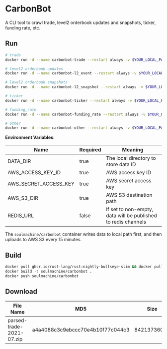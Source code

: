 # CarbonBot

A CLI tool to crawl trade, level2 orderbook updates and snapshots, ticker, funding rate, etc.

## Run

```bash
# trade
docker run -d --name carbonbot-trade --restart always -v $YOUR_LOCAL_PATH:/data -e DATAE_DIR=/data -e AWS_ACCESS_KEY_ID="YOUR_ACCESS_KEY" -e AWS_SECRET_ACCESS_KEY="YOUR_SECRET_KEY" -e AWS_S3_DIR="s3://YOUR_BUCKET/path" -u "$(id -u):$(id -g)" soulmachine/carbonbot pm2-runtime start pm2.trade.config.js

# level2 orderbook updates
docker run -d --name carbonbot-l2_event --restart always -v $YOUR_LOCAL_PATH:/data -e DATAE_DIR=/data -e AWS_ACCESS_KEY_ID="YOUR_ACCESS_KEY" -e AWS_SECRET_ACCESS_KEY="YOUR_SECRET_KEY" -e AWS_S3_DIR="s3://YOUR_BUCKET/path" -u "$(id -u):$(id -g)" soulmachine/carbonbot pm2-runtime start pm2.l2_event.config.js

# level2 orderbook snapshots
docker run -d --name carbonbot-l2_snapshot --restart always -v $YOUR_LOCAL_PATH:/data -e DATAE_DIR=/data -e AWS_ACCESS_KEY_ID="YOUR_ACCESS_KEY" -e AWS_SECRET_ACCESS_KEY="YOUR_SECRET_KEY" -e AWS_S3_DIR="s3://YOUR_BUCKET/path" -u "$(id -u):$(id -g)" soulmachine/carbonbot pm2-runtime start pm2.l2_snapshot.config.js

# ticker
docker run -d --name carbonbot-ticker --restart always -v $YOUR_LOCAL_PATH:/data -e DATAE_DIR=/data -e AWS_ACCESS_KEY_ID="YOUR_ACCESS_KEY" -e AWS_SECRET_ACCESS_KEY="YOUR_SECRET_KEY" -e AWS_S3_DIR="s3://YOUR_BUCKET/path" -u "$(id -u):$(id -g)" soulmachine/carbonbot pm2-runtime start pm2.ticker.config.js

# funding_rate
docker run -d --name carbonbot-funding_rate --restart always -v $YOUR_LOCAL_PATH:/data -e DATAE_DIR=/data -e AWS_ACCESS_KEY_ID="YOUR_ACCESS_KEY" -e AWS_SECRET_ACCESS_KEY="YOUR_SECRET_KEY" -e AWS_S3_DIR="s3://YOUR_BUCKET/path" -u "$(id -u):$(id -g)" soulmachine/carbonbot pm2-runtime start pm2.funding_rate.config.js

# other
docker run -d --name carbonbot-other --restart always -v $YOUR_LOCAL_PATH:/data -e DATAE_DIR=/data -e AWS_ACCESS_KEY_ID="YOUR_ACCESS_KEY" -e AWS_SECRET_ACCESS_KEY="YOUR_SECRET_KEY" -e AWS_S3_DIR="s3://YOUR_BUCKET/path" -u "$(id -u):$(id -g)" soulmachine/carbonbot pm2-runtime start pm2.other.config.js
```

**Environment Variables**:

| Name                  | Required | Meaning                                                       |
| --------------------- | -------- | ------------------------------------------------------------- |
| DATA_DIR              | true     | The local directory to store data ID                          |
| AWS_ACCESS_KEY_ID     | true     | AWS access key ID                                             |
| AWS_SECRET_ACCESS_KEY | true     | AWS secret access key                                         |
| AWS_S3_DIR            | true     | AWS S3 destination path                                       |
| REDIS_URL             | false    | If set to non-empty, data will be published to redis channels |

The `soulmachine/carbonbot` container writes data to local path first, and then uploads to AWS S3 every 15 minutes.

## Build

```bash
docker pull ghcr.io/rust-lang/rust:nightly-bullseye-slim && docker pull node:bullseye-slim
docker build -t soulmachine/carbonbot .
docker push soulmachine/carbonbot
```

## Download

| File Name                | MD5                              | Size        | Magnet Link                                                                                                                                                                                                                                                    |
| ------------------------ | -------------------------------- | ----------- | -------------------------------------------------------------------------------------------------------------------------------------------------------------------------------------------------------------------------------------------------------------- |
| parsed-trade-2021-07.zip | a4a4088c3c9ebccc70e4b10f77c044c3 | 84213736076 | magnet:?xt=urn:btih:557afe1132dd5a67dada971009733ae6019fd84b&dn=parsed-trade-2021-07.zip&tr=http%3A%2F%2Ftracker.opentrackr.org%3A1337%2Fannounce&tr=http%3A%2F%2Ftracker.openbittorrent.com%3A80%2Fannounce&tr=http%3A%2F%2Fp4p.arenabg.com%3A1337%2Fannounce |

